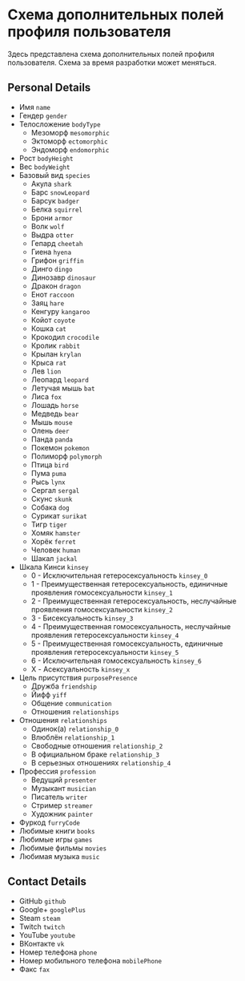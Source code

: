 # Схема дополнительных полей профиля пользователя

Здесь представлена схема дополнительных полей профиля пользователя. Схема за время разработки может меняться.

## Personal Details

- Имя `name`
- Гендер `gender`
- Телосложение `bodyType`
  - Мезоморф `mesomorphic`
  - Эктоморф `ectomorphic`
  - Эндоморф `endomorphic`
- Рост `bodyHeight`
- Вес `bodyWeight`
- Базовый вид `species`
  - Акула `shark`
  - Барс `snowLeopard`
  - Барсук `badger`
  - Белка `squirrel`
  - Брони `armor`
  - Волк `wolf`
  - Выдра `otter`
  - Гепард `cheetah`
  - Гиена `hyena`
  - Грифон `griffin`
  - Динго `dingo`
  - Динозавр `dinosaur`
  - Дракон `dragon`
  - Енот `raccoon`
  - Заяц `hare`
  - Кенгуру `kangaroo`
  - Койот `coyote`
  - Кошка `cat`
  - Крокодил `crocodile`
  - Кролик `rabbit`
  - Крылан `krylan`
  - Крыса `rat`
  - Лев `lion`
  - Леопард `leopard`
  - Летучая мышь `bat`
  - Лиса `fox`
  - Лошадь `horse`
  - Медведь `bear`
  - Мышь `mouse`
  - Олень `deer`
  - Панда `panda`
  - Покемон `pokemon`
  - Полиморф `polymorph`
  - Птица `bird`
  - Пума `puma`
  - Рысь `lynx`
  - Сергал `sergal`
  - Скунс `skunk`
  - Собака `dog`
  - Сурикат `surikat`
  - Тигр `tiger`
  - Хомяк `hamster`
  - Хорёк `ferret`
  - Человек `human`
  - Шакал `jackal`
- Шкала Кинси `kinsey`
  - 0 - Исключительная гетеросексуальность `kinsey_0`
  - 1 - Преимущественная гетеросексуальность, единичные проявления гомосексуальности `kinsey_1`
  - 2 - Преимущественная гетеросексуальность, неслучайные проявления гомосексуальности `kinsey_2`
  - 3 - Бисексуальность `kinsey_3`
  - 4 - Преимущественная гомосексуальность, неслучайные проявления гетеросексуальности `kinsey_4`
  - 5 - Преимущественная гомосексуальность, единичные проявления гетеросексуальности `kinsey_5`
  - 6 - Исключительная гомосексуальность `kinsey_6`
  - X - Асексуальность `kinsey_x`
- Цель присутствия `purposePresence`
  - Дружба `friendship`
  - Йифф `yiff`
  - Общение `communication`
  - Отношения `relationships`
- Отношения `relationships`
  - Одинок(а) `relationship_0`
  - Влюблён `relationship_1`
  - Свободные отношения `relationship_2`
  - В официальном браке `relationship_3`
  - В серьезных отношениях `relationship_4`
- Профессия `profession`
  - Ведущий `presenter`
  - Музыкант `musician`
  - Писатель `writer`
  - Стример `streamer`
  - Художник `painter`
- Фуркод `furryCode`
- Любимые книги `books`
- Любимые игры `games`
- Любимые фильмы `movies`
- Любимая музыка `music`

## Contact Details

- GitHub `github`
- Google+ `googlePlus`
- Steam `steam`
- Twitch `twitch`
- YouTube `youtube`
- ВКонтакте `vk`
- Номер телефона `phone`
- Номер мобильного телефона `mobilePhone`
- Факс `fax`
